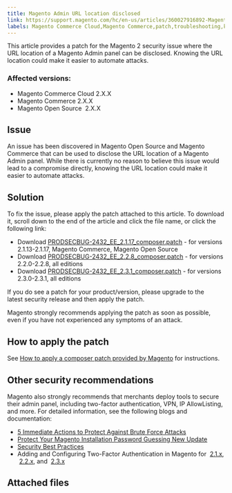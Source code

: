 ```yaml
---
title: Magento Admin URL location disclosed
link: https://support.magento.com/hc/en-us/articles/360027916892-Magento-Admin-URL-location-disclosed
labels: Magento Commerce Cloud,Magento Commerce,patch,troubleshooting,known issues,2.x.x,Admin URL disclosed
---
```


<p>This article provides a patch for the Magento 2 security issue where the URL location of a Magento Admin panel can be disclosed. Knowing the URL location could make it easier to automate attacks.</p>
<h3>Affected versions:</h3>
<ul>
<li>Magento Commerce Cloud 2.X.X</li>
<li>Magento Commerce 2.X.X</li>
<li>Magento Open Source  2.X.X</li>
</ul>
<h2>Issue</h2>
<p>An issue has been discovered in Magento Open Source and Magento Commerce that can be used to disclose the URL location of a Magento Admin panel. While there is currently no reason to believe this issue would lead to a compromise directly, knowing the URL location could make it easier to automate attacks.</p>
<h2>Solution </h2>
<p>To fix the issue, please apply the patch attached to this article. To download it, scroll down to the end of the article and click the file name, or click the following link:</p>
<ul>
<li>Download <a href="https://support.magento.com/hc/en-us/article_attachments/360059699111/PRODSECBUG-2432_EE_2.1.17_composer.patch">PRODSECBUG-2432_EE_2.1.17_composer.patch</a> - for versions 2.1.13-2.1.17, Magento Commerce, Magento Open Source</li>
<li>Download <a href="https://support.magento.com/hc/en-us/article_attachments/360059699131/PRODSECBUG-2432_EE_2.2.8_composer.patch">PRODSECBUG-2432_EE_2.2.8_composer.patch</a> - for versions 2.2.0-2.2.8, all editions</li>
<li>Download <a href="https://support.magento.com/hc/en-us/article_attachments/360059699151/PRODSECBUG-2432_EE_2.3.1_composer.patch">PRODSECBUG-2432_EE_2.3.1_composer.patch</a> - for versions 2.3.0-2.3.1, all editions</li>
</ul>
<p>If you do see a patch for your product/version, please upgrade to the latest security release and then apply the patch.</p>
<p>Magento strongly recommends applying the patch as soon as possible, even if you have not experienced any symptoms of an attack.</p>
<h2>How to apply the patch</h2>
<p>See <a href="https://support.magento.com/hc/en-us/articles/360028367731">How to apply a composer patch provided by Magento</a> for instructions.</p>
<h2>Other security recommendations</h2>
<p>Magento also strongly recommends that merchants deploy tools to secure their admin panel, including two-factor authentication, VPN, IP AllowListing, and more. For detailed information, see the following blogs and documentation:</p>
<ul>
<li><a href="https://magento.com/security/best-practices/5-immediate-actions-protect-against-brute-force-attacks">5 Immediate Actions to Protect Against Brute Force Attacks</a></li>
<li><a href="https://magento.com/security/best-practices/protect-your-magento-installation-password-guessing-new-update">Protect Your Magento Installation Password Guessing New Update</a></li>
<li><a href="https://magento.com/security/best-practices/security-best-practices">Security Best Practices</a></li>
<li>Adding and Configuring Two-Factor Authentication in Magento for  <a href="https://docs.magento.com/m2/2.1/ce/user_guide/stores/security-two-factor-authentication.html">2.1.x</a>,  <a href="https://docs.magento.com/m2/2.2/ce/user_guide/stores/security-two-factor-authentication.html">2.2.x</a>, and  <a href="https://docs.magento.com/m2/ce/user_guide/stores/security-two-factor-authentication.html">2.3.x</a>
</li>
</ul>
<h2>Attached files</h2>